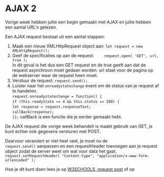 # AJAX 2

Vorige week hebben jullie een begin gemaakt met AJAX en jullie hebben een aantal URL's gelezen.

Een AJAX request bestaat uit een aantal stappen:

1. Maak een nieuw XMLHttpRequest object aan: `let request = new XMLHttpRequest();`
2. Geef de specificaties op aan de request: `    request.open(
             'GET',
             url,
             true
         );`   
         In dit geval is het dus een GET request en de true geeft aan dat de request asynchroon moet gedaan worden. url staat voor de pagina op de webserver waar de request heen moet.
3. Verstuur de request: `request.send();`
4. Luister naar het `onreadystatechange` event om de status van je request af te handelen.   
`request.onreadystatechange = function() {`   
`if (this.readyState == 4 && this.status == 200) {`   
`let response = request.responseText;`   
`callBack(response);`   
`}};`
callBack is een functie die je eerder gemaakt hebt.   


De AJAX request die vorige week behandelt is maakt gebruik van GET, je kunt echter ook gegevens versturen met POST.   

Daarvoor verandert er niet heel veel, je moet nu de    
`request.send()` aanpassen en een requestHeader toevoegen aan je request object zodat de server weet om wat voor data het gaat.   
`request.setRequestHeader(
         "Content-type",
         "application/x-www-form-urlencoded"
     );`
     
Hoe je dit kunt doen lees je op [W3SCHOOLS, request post](https://www.w3schools.com/XML/ajax_xmlhttprequest_send.asp) of op